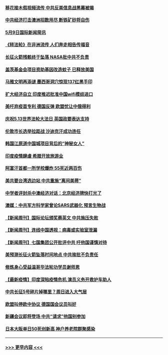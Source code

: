 #### [移花接木假视频流传 中共反美信息战黑幕被揭](../pages/prog202/a103114372.md?t=05100201) 
#### [中共经济打击澳洲招数用尽 断铁矿砂将自伤](../pages/prog202/a103114355.md?t=05100201) 
#### [5月9日国际新闻简讯](../pages/prog202/a103114329.md?t=05100201) 
#### [《转法轮》在非洲流传 人们奔走相告传福音](../pages/prog202/a103114323.md?t=05100201) 
#### [长征火箭残骸终于坠落 NASA批中共不负责](../pages/prog202/a103114314.md?t=05100201) 
#### [盖茨基金会项目资助基因改造蚊子 已释放美国](../pages/prog202/a103114296.md?t=05100201) 
#### [马雅文明再添谜 墨西哥洞穴惊现137红黑手印](../pages/prog202/a103109062.md?t=05100201) 
#### [扩大经济自立 印度推迟批准中国wifi模组进口](../pages/prog202/a103114162.md?t=05100201) 
#### [美吁弃疫苗专利 德国反弹 欧盟忧让中俄得利](../pages/prog202/a103114139.md?t=05100201) 
#### [庆祝5.13世界法轮大法日 英国政要表达支持](../pages/prog202/a103114117.md?t=05100201) 
#### [伦敦市长选举拉距战 沙迪克汗成功连任](../pages/prog202/a103114122.md?t=05100201) 
#### [韩国江原道中国城项目背后的“神秘女人”](../pages/prog202/a103114061.md?t=05100201) 
#### [印度疫情肆虐 希腊开放旅游业](../pages/prog202/a103113935.md?t=05100201) 
#### [阿富汗首都一所学校爆炸 55死近两百伤](../pages/prog202/a103113923.md?t=05100201) 
#### [美共要台湾选边站 中共重施“离间美蒋”](../pages/prog202/a103113245.md?t=05100201) 
#### [中学者评封杀中澳经济对话：北京经济牌快打光了](../pages/prog202/a103113925.md?t=05100201) 
#### [澳媒：中共军方科学家曾论SARS武器化 预言生物战](../pages/prog202/a103113902.md?t=05100201) 
#### [【新闻周刊】国际论坛颁奖蔡英文 中共施压失败](../pages/prog202/a103113958.md?t=05100201) 
#### [【新闻周刊】连线中国透视：病毒或实验室泄漏](../pages/prog202/a103113943.md?t=05100201) 
#### [【新闻周刊】七国集团公开批评中共 吁他国谨慎对待](../pages/prog202/a103113917.md?t=05100201) 
#### [美预测长征火箭坠落时间地点 中共挨批不负责任](../pages/prog202/a103113891.md?t=05100201) 
#### [修炼身心受益温哥华法轮功学员谢师恩](../pages/prog202/a103113880.md?t=05100201) 
#### [【最新疫情】印度深陷疫情危机 演员义务开救护车助人](../pages/prog202/a103113773.md?t=05100201) 
#### [中共长征5号碎片掉哪里？周日进入大气层](../pages/prog202/a103113763.md?t=05100201) 
#### [欧盟叫停欧中协议 德国国会议员叫好](../pages/prog202/a103113716.md?t=05100201) 
#### [新疆会议即将登场 中共“请求”他国别参加](../pages/prog202/a103113559.md?t=05100201) 
#### [日本大阪单日50死创新高 神户养老院群聚感染](../pages/prog202/a103113496.md?t=05100201) 

----
#### [ >>> 更早内容 <<< ](../indexes/prog202-earlier.md)
